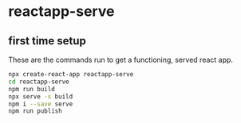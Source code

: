 # reactapp-serve

## first time setup

These are the commands run to get a functioning, served react app.

```bash
npx create-react-app reactapp-serve
cd reactapp-serve
npm run build 
npx serve -s build
npm i --save serve
npm run publish
```
